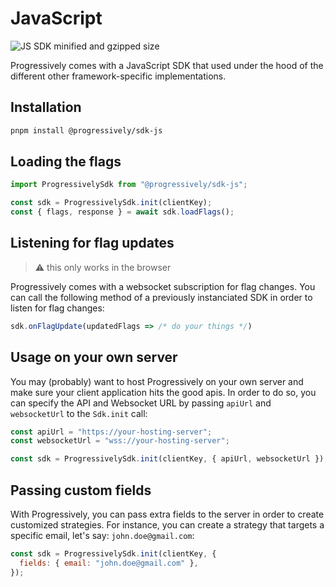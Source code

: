 # JavaScript

![JS SDK minified and gzipped size](https://img.shields.io/bundlephobia/minzip/@progressively/sdk-js)

Progressively comes with a JavaScript SDK that used under the hood of the different other framework-specific implementations.

## Installation

```bash
pnpm install @progressively/sdk-js
```

## Loading the flags

```javascript
import ProgressivelySdk from "@progressively/sdk-js";

const sdk = ProgressivelySdk.init(clientKey);
const { flags, response } = await sdk.loadFlags();
```

## Listening for flag updates

> :warning: this only works in the browser

Progressively comes with a websocket subscription for flag changes. You can call the following method of a previously instanciated SDK in order to listen for flag changes:

```javascript
sdk.onFlagUpdate(updatedFlags => /* do your things */)
```

## Usage on your own server

You may (probably) want to host Progressively on your own server and make sure your client application hits the good apis. In order to do so, you can specify the API and Websocket URL by passing `apiUrl` and `websocketUrl` to the `Sdk.init` call:

```javascript
const apiUrl = "https://your-hosting-server";
const websocketUrl = "wss://your-hosting-server";

const sdk = ProgressivelySdk.init(clientKey, { apiUrl, websocketUrl });
```

## Passing custom fields

With Progressively, you can pass extra fields to the server in order to create customized strategies. For instance, you can create a strategy that targets a specific email, let's say: `john.doe@gmail.com`:

```jsx
const sdk = ProgressivelySdk.init(clientKey, {
  fields: { email: "john.doe@gmail.com" },
});
```
